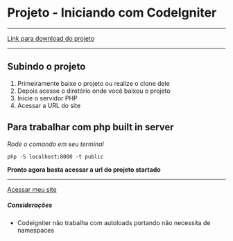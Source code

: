 # Projeto - Iniciando com CodeIgniter

----

[Link para download do projeto](https://github.com/andresilvadev/codeigniter-projeto-inicial.git)

----
## Subindo o projeto
1. Primeiramente baixe o projeto ou realize o clone dele
2. Depois acesse o diretório onde você baixou o projeto
3. Inicie o servidor PHP
4. Acessar a URL do site




## Para trabalhar com php built in server

*Rode o comando em seu terminal*

    php -S localhost:8000 -t public



**Pronto agora basta acessar a url do projeto startado**


----

[Acessar meu site](http://localhost:8000/)



##### Considerações
- Codeigniter não trabalha com autoloads portando não necessita de namespaces